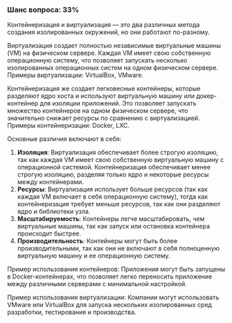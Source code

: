 ### Шанс вопроса: 33%

Контейнеризация и виртуализация — это два различных метода создания изолированных окружений, но они работают по-разному.

Виртуализация создает полностью независимые виртуальные машины (VM) на физическом сервере. Каждая VM имеет свою собственную операционную систему, что позволяет запускать несколько изолированных операционных систем на одном физическом сервере. Примеры виртуализации: VirtualBox, VMware.

Контейнеризация же создает легковесные контейнеры, которые разделяют ядро хоста и используют виртуальную машину или докер-контейнер для изоляции приложений. Это позволяет запускать множество контейнеров на одном физическом сервере, что значительно снижает ресурсы по сравнению с виртуализацией. Примеры контейнеризации: Docker, LXC.

Основные различия включают в себя:
1. **Изоляция**: Виртуализация обеспечивает более строгую изоляцию, так как каждая VM имеет свою собственную виртуальную машину с операционной системой. Контейнеризация обеспечивает менее строгую изоляцию, разделяя только ядро и некоторые ресурсы между контейнерами.
2. **Ресурсы**: Виртуализация использует больше ресурсов (так как каждая VM включает в себя операционную систему), тогда как контейнеризация требует меньше ресурсов, так как они разделяют ядро и библиотеки узла.
3. **Масштабируемость**: Контейнеры легче масштабировать, чем виртуальные машины, так как запуск или остановка контейнера происходит быстрее.
4. **Производительность**: Контейнеры могут быть более производительными, так как они не включают в себя полноценную виртуальную машину и ее операционную систему.

Пример использования контейнеров: Приложения могут быть запущены в Docker-контейнерах, что позволяет легко переносить приложение между различными серверами с минимальной настройкой.

Пример использования виртуализации: Компании могут использовать VMware или VirtualBox для запуска нескольких изолированных сред разработки, тестирования и производства.